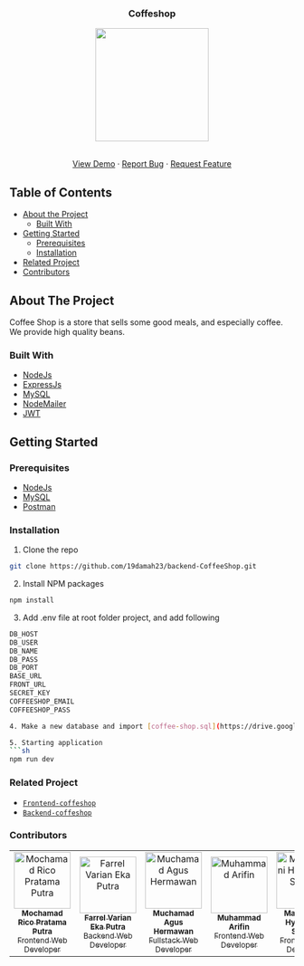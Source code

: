 <p align="center">

  <h3 align="center">Coffeshop</h3>
  <p align="center">
    <image align="center" width="200" src='https://github.com/muchamadagush/coffee-shop/blob/main/public/logoCoffeShop.svg' />
  </p>

  <p align="center">
    <br />
    <a href="https://coffeeshop-sks.muchamadagushermawan.online/">View Demo</a>
    ·
    <a href="https://github.com/muchamadagush/backend-CoffeeShop/issues">Report Bug</a>
    ·
    <a href="https://github.com/muchamadagush/backend-CoffeeShop/issues">Request Feature</a>
  </p>
</p>

## Table of Contents

* [About the Project](#about-the-project)
  * [Built With](#built-with)
* [Getting Started](#getting-started)
  * [Prerequisites](#prerequisites)
  * [Installation](#installation)
* [Related Project](#related-project)
* [Contributors](#contributors)

## About The Project

Coffee Shop is a store that sells some good meals, and especially coffee. We provide high quality beans.

### Built With

* [NodeJs](https://nodejs.org/)
* [ExpressJs](http://expressjs.com/)
* [MySQL](https://www.mysql.com/)
* [NodeMailer](https://nodemailer.com/)
* [JWT](https://jwt.io/)

## Getting Started

### Prerequisites
* [NodeJs](https://nodejs.org/)
* [MySQL](https://www.mysql.com/)
* [Postman](https://www.postman.com/)

### Installation

1. Clone the repo
```sh
git clone https://github.com/19damah23/backend-CoffeeShop.git
```
2. Install NPM packages
```sh
npm install
```
3. Add .env file at root folder project, and add following
```sh
DB_HOST
DB_USER
DB_NAME
DB_PASS
DB_PORT
BASE_URL
FRONT_URL
SECRET_KEY
COFFEESHOP_EMAIL
COFFEESHOP_PASS

4. Make a new database and import [coffee-shop.sql](https://drive.google.com/file/d/1G8HcjIIJFXqUY0EUJD22D9V8IDbuJrM7/view?usp=sharing)

5. Starting application
```sh
npm run dev
```

### Related Project
* [`Frontend-coffeshop`](https://github.com/muchamadagush/coffee-shop)
* [`Backend-coffeshop`](https://github.com/muchamadagush/backend-CoffeeShop)

### Contributors

<center>
  <table>
    <tr>
    <td align="center">
        <a href="https://github.com/MochamadRicoPratamaPutra">
          <img width="100" src="https://avatars.githubusercontent.com/u/85671271?v=4" alt="Mochamad Rico Pratama Putra"><br/>
          <sub><b>Mochamad Rico Pratama Putra</b></sub> <br/>
          <sub>Frontend Web Developer</sub>
        </a>
      </td>
      <td align="center">
        <a href="https://github.com/farrelvarian">
          <img width="100" src="https://avatars.githubusercontent.com/u/42968960?v=4" alt="Farrel Varian Eka Putra"><br/>
          <sub><b>Farrel Varian Eka Putra</b></sub> <br/>
          <sub>Backend Web Developer</sub>
        </a>
      </td>
      <td align="center">
        <a href="https://github.com/19damah23">
          <img width="100" src="https://media-exp1.licdn.com/dms/image/C5603AQG98I3VT9Wc5g/profile-displayphoto-shrink_800_800/0/1630549889980?e=1637193600&v=beta&t=EL-sEsGitFv9TeZofjNhs7fVZa0RxLSwxhyqhF3Xt8A" alt="Muchamad Agus Hermawan"><br/>
          <sub><b>Muchamad Agus Hermawan</b></sub> <br/>
          <sub>Fullstack Web Developer</sub>
        </a>
      </td>
      <td align="center">
        <a href="https://github.com/emhaarifin">
          <img width="100" src="https://avatars.githubusercontent.com/u/85671350?v=4" alt="Muhammad Arifin"><br/>
          <sub><b>Muhammad Arifin</b></sub> <br/>
          <sub>Frontend Web Developer</sub>
        </a>
      </td>
      <td align="center">
        <a href="https://github.com/Nisanisa7">
          <img width="100" src="https://avatars.githubusercontent.com/u/43512824?v=4" alt="Mahuwarni Hyinkhalis Sukerti"><br/>
          <sub><b>Mahuwarni Hyinkhalis Sukerti</b></sub> <br/>
          <sub>Frontend Web Developer</sub>
        </a>
      </td>
    </tr>
  </table>
</center>